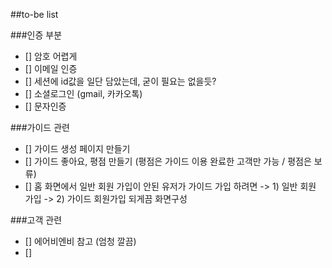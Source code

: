 ##to-be list

###인증 부분

- [] 암호 어렵게
- [] 이메일 인증
- [] 세션에 id값을 일단 담았는데, 굳이 필요는 없을듯?
- [] 소셜로그인 (gmail, 카카오톡)
- [] 문자인증

###가이드 관련

- [] 가이드 생성 페이지 만들기
- [] 가이드 좋아요, 평점 만들기 (평점은 가이드 이용 완료한 고객만 가능 / 평점은 보류)
- [] 홈 화면에서 일반 회원 가입이 안된 유저가 가이드 가입 하려면 -> 1) 일반 회원 가입 -> 2) 가이드 회원가입 되게끔 화면구성

###고객 관련

- [] 에어비엔비 참고 (엄청 깔끔)
- []
